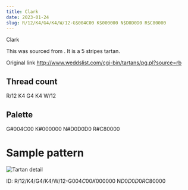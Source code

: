 ```yaml
---
title: Clark
date: 2023-01-24
slug: R/12/K4/G4/K4/W/12-G$004C00 K$000000 N$D0D0D0 R$C80000
---
```

Clark

This was sourced from <no value>.  It is a 5 stripes tartan.

Original link http://www.weddslist.com/cgi-bin/tartans/pg.pl?source=rb

## Thread count
R/12 K4 G4 K4 W/12

## Palette
G#004C00 K#000000 N#D0D0D0 R#C80000

# Sample pattern

![Tartan detail](tartan.png "R/12 K4 G4 K4 W/12 tartan")

ID: R/12/K4/G4/K4/W/12-G$004C00 K$000000 N$D0D0D0 R$C80000